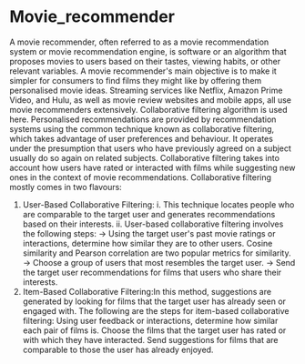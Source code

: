 # Movie_recommender
A movie recommender, often referred to as a movie recommendation system or movie recommendation engine, is software or an algorithm that proposes movies to users based on their tastes, viewing habits, or other relevant variables. A movie recommender's main objective is to make it simpler for consumers to find films they might like by offering them personalised movie ideas. Streaming services like Netflix, Amazon Prime Video, and Hulu, as well as movie review websites and mobile apps, all use movie recommenders extensively.
Collaborative filtering algorithm is used here.
Personalised recommendations are provided by recommendation systems using the common technique known as collaborative filtering, which takes advantage of user preferences and behaviour. It operates under the presumption that users who have previously agreed on a subject usually do so again on related subjects. Collaborative filtering takes into account how users have rated or interacted with films while suggesting new ones in the context of movie recommendations. 
Collaborative filtering mostly comes in two flavours:
  1. User-Based Collaborative Filtering:
       i. This technique locates people who are comparable to the target user and generates recommendations based on their interests.
       ii. User-based collaborative filtering involves the following steps:
           -> Using the target user's past movie ratings or interactions, determine how similar they are to other users. Cosine similarity and Pearson correlation are two popular metrics for similarity.
           -> Choose a group of users that most resembles the target user.
           -> Send the target user recommendations for films that users who share their interests.
  2. Item-Based Collaborative Filtering:In this method, suggestions are generated by looking for films that the target user has already seen or engaged with.
The following are the steps for item-based collaborative filtering:
Using user feedback or interactions, determine how similar each pair of films is.
Choose the films that the target user has rated or with which they have interacted.
Send suggestions for films that are comparable to those the user has already enjoyed.

